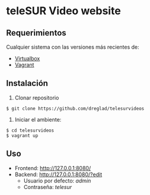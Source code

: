 # teleSUR Video website

## Requerimientos
Cualquier sistema con las versiones más recientes de:
 - [Virtualbox][1]
 - [Vagrant][2]

## Instalación
  1. Clonar repositorio
  ```{r, engine='bash'}
  $ git clone https://github.com/dreglad/telesurvideos
  ```

  1. Iniciar el ambiente:
  ```{r, engine='bash'}
  $ cd telesurvideos
  $ vagrant up
  ```

## Uso
  - Frontend: http://127.0.0.1:8080/
  - Backend: http://127.0.0.1:8080/?edit
    - Usuario por defecto: *admin*
    - Contraseña: *telesur*


  [1]: https://www.virtualbox.org/ "Oracle Virtualbox"
  [2]: https://www.vagrantup.com/ "Vagrant"
